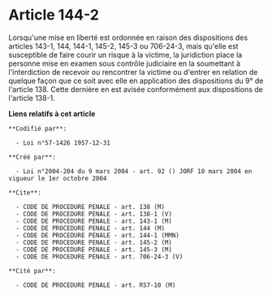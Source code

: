 # Article 144-2

Lorsqu'une mise en liberté est ordonnée en raison des dispositions des articles 143-1, 144, 144-1, 145-2, 145-3 ou 706-24-3,
mais qu'elle est susceptible de faire courir un risque à la victime, la juridiction place la personne mise en examen sous
contrôle judiciaire en la soumettant à l'interdiction de recevoir ou rencontrer la victime ou d'entrer en relation de quelque
façon que ce soit avec elle en application des dispositions du 9° de l'article 138. Cette dernière en est avisée conformément
aux dispositions de l'article 138-1.

**Liens relatifs à cet article**

	**Codifié par**:

	  - Loi n°57-1426 1957-12-31

	**Créé par**:

	  - Loi n°2004-204 du 9 mars 2004 - art. 92 () JORF 10 mars 2004 en vigueur le 1er octobre 2004

	**Cite**:

	  - CODE DE PROCEDURE PENALE - art. 138 (M)
	  - CODE DE PROCEDURE PENALE - art. 138-1 (V)
	  - CODE DE PROCEDURE PENALE - art. 143-1 (M)
	  - CODE DE PROCEDURE PENALE - art. 144 (M)
	  - CODE DE PROCEDURE PENALE - art. 144-1 (MMN)
	  - CODE DE PROCEDURE PENALE - art. 145-2 (M)
	  - CODE DE PROCEDURE PENALE - art. 145-3 (M)
	  - CODE DE PROCEDURE PENALE - art. 706-24-3 (V)

	**Cité par**:

	  - CODE DE PROCEDURE PENALE - art. R57-10 (M)
